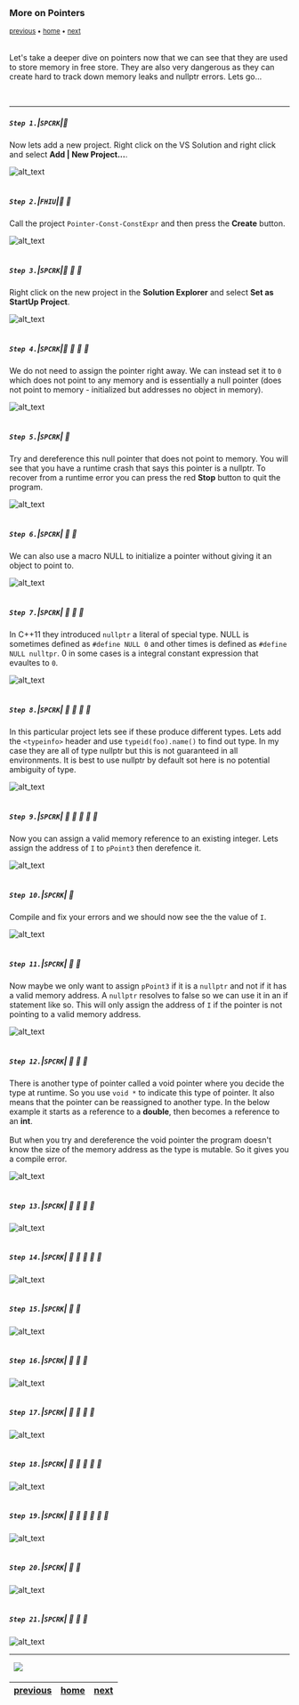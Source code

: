 <img src="https://via.placeholder.com/1000x4/45D7CA/45D7CA" alt="drawing" height="4px"/>

### More on Pointers

<sub>[previous](../) • [home](../README.md#user-content-gms2-top-down-shooter) • [next](../)</sub>

<img src="https://via.placeholder.com/1000x4/45D7CA/45D7CA" alt="drawing" height="4px"/>

Let's take a deeper dive on pointers now that we can see that they are used to store memory in free store.  They are also very dangerous as they can create hard to track down memory leaks and nullptr errors.  Lets go...

<br>

---


##### `Step 1.`\|`SPCRK`|:small_blue_diamond:

Now lets add a new project.  Right click on the VS Solution and right click and select **Add \| New Project...**.

![alt_text](images/AddsNewProject.jpg)

<img src="https://via.placeholder.com/500x2/45D7CA/45D7CA" alt="drawing" height="2px" alt = ""/>

##### `Step 2.`\|`FHIU`|:small_blue_diamond: :small_blue_diamond: 

Call the project `Pointer-Const-ConstExpr` and then press the **Create** button.

![alt_text](images/NamePointerProject.jpg)

<img src="https://via.placeholder.com/500x2/45D7CA/45D7CA" alt="drawing" height="2px" alt = ""/>

##### `Step 3.`\|`SPCRK`|:small_blue_diamond: :small_blue_diamond: :small_blue_diamond:

Right click on the new project in the **Solution Explorer** and select **Set as StartUp Project**.

![alt_text](images/NewStartupProject.jpg)

<img src="https://via.placeholder.com/500x2/45D7CA/45D7CA" alt="drawing" height="2px" alt = ""/>

##### `Step 4.`\|`SPCRK`|:small_blue_diamond: :small_blue_diamond: :small_blue_diamond: :small_blue_diamond:

We do not need to assign the pointer right away.  We can instead set it to `0` which does not point to any memory and is essentially a null pointer (does not point to memory - initialized but addresses no object in memory).

![alt_text](images/ZeroPointer.jpg)

<img src="https://via.placeholder.com/500x2/45D7CA/45D7CA" alt="drawing" height="2px" alt = ""/>

##### `Step 5.`\|`SPCRK`| :small_orange_diamond:

Try and dereference this null pointer that does not point to memory.  You will see that you have a runtime crash that says this pointer is a nullptr. To recover from a runtime error you can press the red **Stop** button to quit the program.

![alt_text](images/RunTimeCrashNull.jpg)

<img src="https://via.placeholder.com/500x2/45D7CA/45D7CA" alt="drawing" height="2px" alt = ""/>

##### `Step 6.`\|`SPCRK`| :small_orange_diamond: :small_blue_diamond:

 We can also use a macro NULL to initialize a pointer without giving it an object to point to.

![alt_text](images/NULLMacro.jpg)

<img src="https://via.placeholder.com/500x2/45D7CA/45D7CA" alt="drawing" height="2px" alt = ""/>

##### `Step 7.`\|`SPCRK`| :small_orange_diamond: :small_blue_diamond: :small_blue_diamond:

In C++11 they introduced `nullptr` a literal of special type.  NULL is sometimes defined as `#define NULL 0` and other times is defined as `#define NULL nulltpr`.  0 in some cases is a integral constant expression that evaultes to `0`.

![alt_text](images/CPP11nullptr.jpg)

<img src="https://via.placeholder.com/500x2/45D7CA/45D7CA" alt="drawing" height="2px" alt = ""/>

##### `Step 8.`\|`SPCRK`| :small_orange_diamond: :small_blue_diamond: :small_blue_diamond: :small_blue_diamond:

In this particular project lets see if these produce different types.  Lets add the `<typeinfo>` header and use `typeid(foo).name()` to find out type.  In my case they are all of type nullptr but this is not guaranteed in all environments.  It is best to use nullptr by default sot here is no potential ambiguity of type.

![alt_text](images/TypeOfNullPtr.jpg)

<img src="https://via.placeholder.com/500x2/45D7CA/45D7CA" alt="drawing" height="2px" alt = ""/>

##### `Step 9.`\|`SPCRK`| :small_orange_diamond: :small_blue_diamond: :small_blue_diamond: :small_blue_diamond: :small_blue_diamond:

Now you can assign a valid memory reference to an existing integer.  Lets assign the address of `I` to `pPoint3` then derefence it.

![alt_text](images/AssignPointerToNullPtr.jpg)

<img src="https://via.placeholder.com/500x2/45D7CA/45D7CA" alt="drawing" height="2px" alt = ""/>

##### `Step 10.`\|`SPCRK`| :large_blue_diamond:

Compile and fix your errors and we should now see the the value of `I`.

![alt_text](images/PPoint3Dereferenced.jpg)

<img src="https://via.placeholder.com/500x2/45D7CA/45D7CA" alt="drawing" height="2px" alt = ""/>

##### `Step 11.`\|`SPCRK`| :large_blue_diamond: :small_blue_diamond: 

 Now maybe we only want to assign `pPoint3` if it is a `nullptr` and not if it has a valid memory address.  A `nullptr` resolves to false so we can use it in an if statement like so.  This will only assign the address of `I` if the pointer is not pointing to a valid memory address.
 
![alt_text](images/IfNullptrCheck.jpg)

<img src="https://via.placeholder.com/500x2/45D7CA/45D7CA" alt="drawing" height="2px" alt = ""/>


##### `Step 12.`\|`SPCRK`| :large_blue_diamond: :small_blue_diamond: :small_blue_diamond: 

There is another type of pointer called a void pointer where you decide the type at runtime.  So you use `void *` to indicate this type of pointer.  It also means that the pointer can be reassigned to another type.  In the below example it starts as a reference to a **double**, then becomes a reference to an **int**.<br><br>But when you try and dereference the void pointer the program doesn't know the size of the memory address as the type is mutable.  So it gives you a compile error.

![alt_text](images/VoidPointerCantDereference.jpg)

<img src="https://via.placeholder.com/500x2/45D7CA/45D7CA" alt="drawing" height="2px" alt = ""/>

##### `Step 13.`\|`SPCRK`| :large_blue_diamond: :small_blue_diamond: :small_blue_diamond:  :small_blue_diamond: 

![alt_text](images/.jpg)

<img src="https://via.placeholder.com/500x2/45D7CA/45D7CA" alt="drawing" height="2px" alt = ""/>

##### `Step 14.`\|`SPCRK`| :large_blue_diamond: :small_blue_diamond: :small_blue_diamond: :small_blue_diamond:  :small_blue_diamond: 

![alt_text](images/.jpg)

<img src="https://via.placeholder.com/500x2/45D7CA/45D7CA" alt="drawing" height="2px" alt = ""/>

##### `Step 15.`\|`SPCRK`| :large_blue_diamond: :small_orange_diamond: 

![alt_text](images/.jpg)

<img src="https://via.placeholder.com/500x2/45D7CA/45D7CA" alt="drawing" height="2px" alt = ""/>

##### `Step 16.`\|`SPCRK`| :large_blue_diamond: :small_orange_diamond:   :small_blue_diamond: 

![alt_text](images/.jpg)

<img src="https://via.placeholder.com/500x2/45D7CA/45D7CA" alt="drawing" height="2px" alt = ""/>

##### `Step 17.`\|`SPCRK`| :large_blue_diamond: :small_orange_diamond: :small_blue_diamond: :small_blue_diamond:

![alt_text](images/.jpg)

<img src="https://via.placeholder.com/500x2/45D7CA/45D7CA" alt="drawing" height="2px" alt = ""/>

##### `Step 18.`\|`SPCRK`| :large_blue_diamond: :small_orange_diamond: :small_blue_diamond: :small_blue_diamond: :small_blue_diamond:

![alt_text](images/.jpg)

<img src="https://via.placeholder.com/500x2/45D7CA/45D7CA" alt="drawing" height="2px" alt = ""/>

##### `Step 19.`\|`SPCRK`| :large_blue_diamond: :small_orange_diamond: :small_blue_diamond: :small_blue_diamond: :small_blue_diamond: :small_blue_diamond:

![alt_text](images/.jpg)

<img src="https://via.placeholder.com/500x2/45D7CA/45D7CA" alt="drawing" height="2px" alt = ""/>

##### `Step 20.`\|`SPCRK`| :large_blue_diamond: :large_blue_diamond:

![alt_text](images/.jpg)

<img src="https://via.placeholder.com/500x2/45D7CA/45D7CA" alt="drawing" height="2px" alt = ""/>

##### `Step 21.`\|`SPCRK`| :large_blue_diamond: :large_blue_diamond: :small_blue_diamond:

![alt_text](images/.jpg)

___


<img src="https://via.placeholder.com/1000x4/dba81a/dba81a" alt="drawing" height="4px" alt = ""/>

<img src="https://via.placeholder.com/1000x100/45D7CA/000000/?text=Next Up - ADD NEXT PAGE">

<img src="https://via.placeholder.com/1000x4/dba81a/dba81a" alt="drawing" height="4px" alt = ""/>

| [previous](../)| [home](../README.md#user-content-gms2-top-down-shooter) | [next](../)|
|---|---|---|
